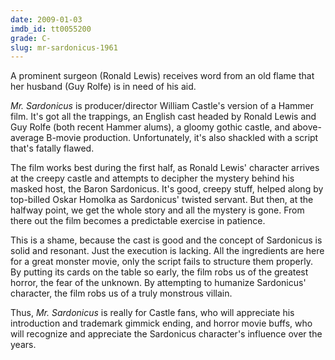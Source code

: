 ```yaml
---
date: 2009-01-03
imdb_id: tt0055200
grade: C-
slug: mr-sardonicus-1961
---
```


A prominent surgeon (Ronald Lewis) receives word from an old flame that her husband (Guy Rolfe) is in need of his aid.

_Mr. Sardonicus_ is producer/director William Castle's version of a Hammer film. It's got all the trappings, an English cast headed by Ronald Lewis and Guy Rolfe (both recent Hammer alums), a gloomy gothic castle, and above-average B-movie production. Unfortunately, it's also shackled with a script that's fatally flawed.

The film works best during the first half, as Ronald Lewis' character arrives at the creepy castle and attempts to decipher the mystery behind his masked host, the Baron Sardonicus. It's good, creepy stuff, helped along by top-billed Oskar Homolka as Sardonicus' twisted servant. But then, at the halfway point, we get the whole story and all the mystery is gone. From there out the film becomes a predictable exercise in patience.

This is a shame, because the cast is good and the concept of Sardonicus is solid and resonant. Just the execution is lacking. All the ingredients are here for a great monster movie, only the script fails to structure them properly. By putting its cards on the table so early, the film robs us of the greatest horror, the fear of the unknown. By attempting to humanize Sardonicus' character, the film robs us of a truly monstrous villain.

Thus, _Mr. Sardonicus_ is really for Castle fans, who will appreciate his introduction and trademark gimmick ending, and horror movie buffs, who will recognize and appreciate the Sardonicus character's influence over the years.
